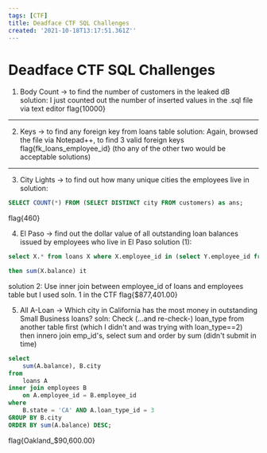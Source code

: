 ```yaml
---
tags: [CTF]
title: Deadface CTF SQL Challenges
created: '2021-10-18T13:17:51.361Z''
---
```


# Deadface CTF SQL Challenges

1. Body Count
-> to find the number of customers in the leaked dB
solution: I just counted out the number of inserted values in the .sql file via text editor 
flag{10000}
---
2. Keys
-> to find any foreign key from loans table
solution: Again, browsed the file via Notepad++, to find 3 valid foreign keys
flag{fk_loans_employee_id} (tho any of the other two would be acceptable solutions)
---
3. City Lights
-> to find out how many unique cities the employees live in
solution: 
```sql
SELECT COUNT(*) FROM (SELECT DISTINCT city FROM customers) as ans; 
```
flag{460}

4. El Paso
->  find out the dollar value of all outstanding loan balances issued by employees who live in El Paso
solution (1):
```sql
select X.* from loans X where X.employee_id in (select Y.employee_id from employees Y where Y.city = 'El Paso')

then sum(X.balance) it
```
solution 2: Use inner join between employee_id of loans and  employees table
but I used soln. 1 in the CTF
flag{$877,401.00}

5. All A-Loan 
-> Which city in California has the most money in outstanding Small Business loans?
soln:
Check (...and re-check-) loan_type from another table first (which I didn't and was trying with loan_type==2)
then innero join emp_id's, select sum and order by sum
(didn't submit in time)
```sql
select
    sum(A.balance), B.city
from
    loans A
inner join employees B
    on A.employee_id = B.employee_id
where
    B.state = 'CA' AND A.loan_type_id = 3
GROUP BY B.city
ORDER BY sum(A.balance) DESC;
```
flag{Oakland_$90,600.00}
